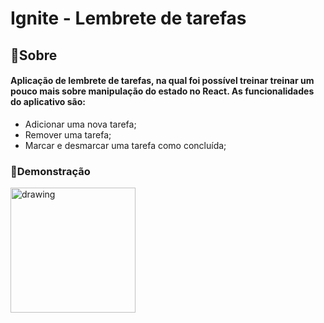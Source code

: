 # Ignite - Lembrete de tarefas
## 📝Sobre
#### Aplicação de lembrete de tarefas, na qual foi possível treinar treinar um pouco mais sobre manipulação do estado no React. As funcionalidades do aplicativo são:

-   Adicionar uma nova tarefa;
-   Remover uma tarefa;
-   Marcar e desmarcar uma tarefa como concluída;

### 📱Demonstração




  <img src="https://ik.imagekit.io/qm0c4ik0qr6/ezgif.com-gif-maker_1Cmo0CToh.gif" alt="drawing" width="200"  />
